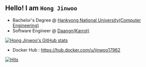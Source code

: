 ## Hello! I am `Hong Jinwoo`

- Bachelor's Degree @ [Hankyong National University(Computer Engineering)](https://hknu.ac.kr/)
- Software Engineer @ [Daangn(Karrot)](https://daangn.com)

[![Hong Jinwoo's GitHub stats](https://github-readme-stats.vercel.app/api?username=jinwoo1225&count_private=true)](https://github.com/anuraghazra/github-readme-stats)
- Docker Hub : https://hub.docker.com/u/jinwoo17962
  
[![Hits](https://hits.seeyoufarm.com/api/count/incr/badge.svg?url=https%3A%2F%2Fgithub.com%2Fjinwoo1225%2Fjinwoo1225&count_bg=%2379C83D&title_bg=%23555555&icon=&icon_color=%23E7E7E7&title=hits&edge_flat=false)](https://hits.seeyoufarm.com)
  
<!--
**jinwoo1225/jinwoo1225** is a ✨ _special_ ✨ repository because its `README.md` (this file) appears on your GitHub profile.

Here are some ideas to get you started:

- 🔭 I’m currently working on ...

- 👯 I’m looking to collaborate on ...
- 🤔 I’m looking for help with ...
- 💬 Ask me about ...
- 📫 How to reach me: ...
- 😄 Pronouns: ...
- ⚡ Fun fact: ...
-->
<!-- 
  - What I learned from university ✍️
    1. `Advanced Programming 1(2019)` Learned about C++, Object Oriented Programming
    2. `Advanced Programming 2(2019)` Learned about Python
    3. `System Programming(2019)` Learned about Linux, shell programming
    4. `Data Structure(2019)` Learned about List, Queue, Stack, Binary tree, Hash table
    5. `Data Science(2019)` Learned about Numpy, Pyplot, MatPlotLib
    6. `Algorithm(2019)` Learned about Sorting, Selection, Binary search tree, Hashing, Mutually exclusive set, Dynamic programming, Graph, Greedy algorithm, String-searching algorithm, NP-complete
    7. `Computer Structure(2020)` Learned about CPU structure and function, Arithmetic and logic computing, Control unit, Memory, System bus, I/O, Interrupt
    8. `Artificial Intelligence with Programming(2020)` Learned about AI by using Tensor Flow
    9. `Operating System(2020)` Learned about Process, Thread, Mutual exclusion, Process synchronization, Deadlock, Process scheduling, Memory management
    10. `Internet on Things(2020)` Learned about Cross-Compile, Making device driver, Kernel Porting -->
